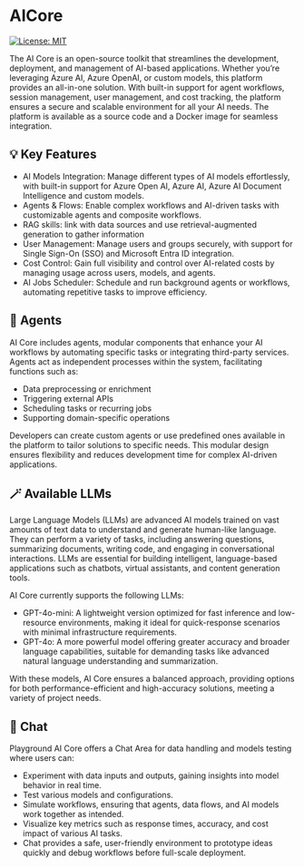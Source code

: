 # AICore

[![License: MIT](https://img.shields.io/badge/License-MIT-green.svg)](https://github.com/VIAcode/AICore/blob/main/LICENSE)

The AI Core is an open-source toolkit that streamlines the development, deployment, and management of AI-based applications. Whether you’re leveraging Azure AI, Azure OpenAI, or custom models, this platform provides an all-in-one solution. With built-in support for agent workflows, session management, user management, and cost tracking, the platform ensures a secure and scalable environment for all your AI needs. The platform is available as a source code and a Docker image for seamless integration.

## 💡 Key Features
-	AI Models Integration: Manage different types of AI models effortlessly, with built-in support for Azure Open AI, Azure AI, Azure AI Document Intelligence and custom models.
-	Agents & Flows: Enable complex workflows and AI-driven tasks with customizable agents and composite workflows.
-	RAG skills: link with data sources and use retrieval-augmented generation to gather information
-	User Management: Manage users and groups securely, with support for Single Sign-On (SSO) and Microsoft Entra ID integration.
-	Cost Control: Gain full visibility and control over AI-related costs by managing usage across users, models, and agents.
-	AI Jobs Scheduler: Schedule and run background agents or workflows, automating repetitive tasks to improve efficiency.

## 🤖 Agents
AI Core includes agents, modular components that enhance your AI workflows by automating specific tasks or integrating third-party services. Agents act as independent processes within the system, facilitating functions such as:

- Data preprocessing or enrichment
- Triggering external APIs
- Scheduling tasks or recurring jobs
- Supporting domain-specific operations
  
Developers can create custom agents or use predefined ones available in the platform to tailor solutions to specific needs. This modular design ensures flexibility and reduces development time for complex AI-driven applications.

## 🪄 Available LLMs
Large Language Models (LLMs) are advanced AI models trained on vast amounts of text data to understand and generate human-like language. They can perform a variety of tasks, including answering questions, summarizing documents, writing code, and engaging in conversational interactions. LLMs are essential for building intelligent, language-based applications such as chatbots, virtual assistants, and content generation tools.

AI Core currently supports the following LLMs:

- GPT-4o-mini: A lightweight version optimized for fast inference and low-resource environments, making it ideal for quick-response scenarios with minimal infrastructure requirements.
- GPT-4o: A more powerful model offering greater accuracy and broader language capabilities, suitable for demanding tasks like advanced natural language understanding and summarization.
  
With these models, AI Core ensures a balanced approach, providing options for both performance-efficient and high-accuracy solutions, meeting a variety of project needs.

## 💬 Chat
Playground 
AI Core offers a Chat Area for data handling and models testing where users can:

- Experiment with data inputs and outputs, gaining insights into model behavior in real time.
- Test various models and configurations.
- Simulate workflows, ensuring that agents, data flows, and AI models work together as intended.
- Visualize key metrics such as response times, accuracy, and cost impact of various AI tasks.
- Chat provides a safe, user-friendly environment to prototype ideas quickly and debug workflows before full-scale deployment.
